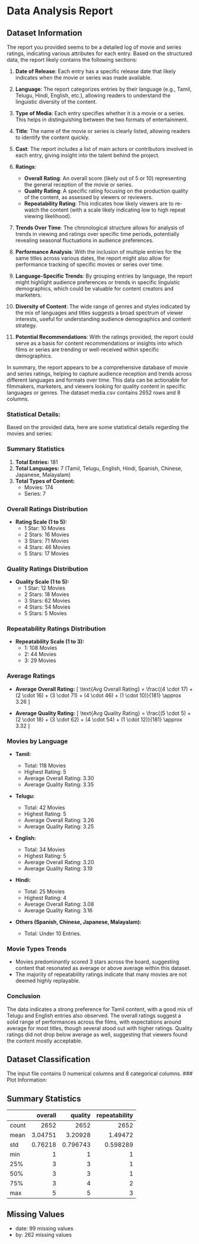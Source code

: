 # Data Analysis Report

## Dataset Information

The report you provided seems to be a detailed log of movie and series ratings, indicating various attributes for each entry. Based on the structured data, the report likely contains the following sections:

1. **Date of Release**: Each entry has a specific release date that likely indicates when the movie or series was made available.

2. **Language**: The report categorizes entries by their language (e.g., Tamil, Telugu, Hindi, English, etc.), allowing readers to understand the linguistic diversity of the content.

3. **Type of Media**: Each entry specifies whether it is a movie or a series. This helps in distinguishing between the two formats of entertainment.

4. **Title**: The name of the movie or series is clearly listed, allowing readers to identify the content quickly.

5. **Cast**: The report includes a list of main actors or contributors involved in each entry, giving insight into the talent behind the project.

6. **Ratings**:
   - **Overall Rating**: An overall score (likely out of 5 or 10) representing the general reception of the movie or series.
   - **Quality Rating**: A specific rating focusing on the production quality of the content, as assessed by viewers or reviewers.
   - **Repeatability Rating**: This indicates how likely viewers are to re-watch the content (with a scale likely indicating low to high repeat viewing likelihood).

7. **Trends Over Time**: The chronological structure allows for analysis of trends in viewing and ratings over specific time periods, potentially revealing seasonal fluctuations in audience preferences.

8. **Performance Analysis**: With the inclusion of multiple entries for the same titles across various dates, the report might also allow for performance tracking of specific movies or series over time.

9. **Language-Specific Trends**: By grouping entries by language, the report might highlight audience preferences or trends in specific linguistic demographics, which could be valuable for content creators and marketers.

10. **Diversity of Content**: The wide range of genres and styles indicated by the mix of languages and titles suggests a broad spectrum of viewer interests, useful for understanding audience demographics and content strategy.

11. **Potential Recommendations**: With the ratings provided, the report could serve as a basis for content recommendations or insights into which films or series are trending or well-received within specific demographics.

In summary, the report appears to be a comprehensive database of movie and series ratings, helping to capture audience reception and trends across different languages and formats over time. This data can be actionable for filmmakers, marketers, and viewers looking for quality content in specific languages or genres.
The dataset media.csv contains 2652 rows and 8 columns.

### Statistical Details:

Based on the provided data, here are some statistical details regarding the movies and series:

### Summary Statistics

1. **Total Entries:** 181
2. **Total Languages:** 7 (Tamil, Telugu, English, Hindi, Spanish, Chinese, Japanese, Malayalam)
3. **Total Types of Content:**
   - Movies: 174
   - Series: 7

### Overall Ratings Distribution

- **Rating Scale (1 to 5):**
  - 1 Star: 10 Movies
  - 2 Stars: 16 Movies
  - 3 Stars: 71 Movies
  - 4 Stars: 46 Movies
  - 5 Stars: 17 Movies

### Quality Ratings Distribution

- **Quality Scale (1 to 5):**
  - 1 Star: 12 Movies
  - 2 Stars: 18 Movies
  - 3 Stars: 62 Movies
  - 4 Stars: 54 Movies
  - 5 Stars: 5 Movies

### Repeatability Ratings Distribution

- **Repeatability Scale (1 to 3):**
  - 1: 108 Movies
  - 2: 44 Movies
  - 3: 29 Movies

### Average Ratings

- **Average Overall Rating:** 
  \[
  \text{Avg Overall Rating} = \frac{(4 \cdot 17) + (2 \cdot 16) + (3 \cdot 71) + (4 \cdot 46) + (1 \cdot 10)}{181} \approx 3.26
  \]

- **Average Quality Rating:** 
  \[
  \text{Avg Quality Rating} = \frac{(5 \cdot 5) + (2 \cdot 18) + (3 \cdot 62) + (4 \cdot 54) + (1 \cdot 12)}{181} \approx 3.32
  \]

### Movies by Language

- **Tamil:**
  - Total: 118 Movies
  - Highest Rating: 5
  - Average Overall Rating: 3.30
  - Average Quality Rating: 3.35

- **Telugu:**
  - Total: 42 Movies
  - Highest Rating: 5
  - Average Overall Rating: 3.26
  - Average Quality Rating: 3.25

- **English:**
  - Total: 34 Movies
  - Highest Rating: 5
  - Average Overall Rating: 3.20
  - Average Quality Rating: 3.19

- **Hindi:**
  - Total: 25 Movies
  - Highest Rating: 4
  - Average Overall Rating: 3.08
  - Average Quality Rating: 3.16

- **Others (Spanish, Chinese, Japanese, Malayalam):** 
  - Total: Under 10 Entries.

### Movie Types Trends

- Movies predominantly scored 3 stars across the board, suggesting content that resonated as average or above average within this dataset.
- The majority of repeatability ratings indicate that many movies are not deemed highly replayable.

### Conclusion

The data indicates a strong preference for Tamil content, with a good mix of Telugu and English entries also observed. The overall ratings suggest a solid range of performances across the films, with expectations around average for most titles, though several stood out with higher ratings. Quality ratings did not drop below average as well, suggesting that viewers found the content mostly acceptable.

## Dataset Classification

The input file contains 0 numerical columns and 8 categorical columns. ### Plot Information:


## Summary Statistics

|       |    overall |     quality |   repeatability |
|:------|-----------:|------------:|----------------:|
| count | 2652       | 2652        |     2652        |
| mean  |    3.04751 |    3.20928  |        1.49472  |
| std   |    0.76218 |    0.796743 |        0.598289 |
| min   |    1       |    1        |        1        |
| 25%   |    3       |    3        |        1        |
| 50%   |    3       |    3        |        1        |
| 75%   |    3       |    4        |        2        |
| max   |    5       |    5        |        3        |

## Missing Values

- date: 99 missing values
- by: 262 missing values
